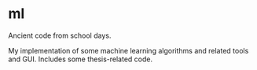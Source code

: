 ml
==

Ancient code from school days.

My implementation of some machine learning algorithms and related tools and GUI. Includes some thesis-related code.

